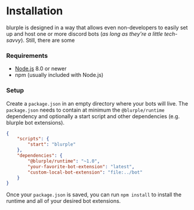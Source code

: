 # Installation

blurple is designed in a way that allows even non-developers to easily set up and host one or more discord bots (_as long as they're a little tech-savvy_). Still, there are some 

### Requirements
- [Node.js](https://nodejs.org/en/) 8.0 or newer
- npm (usually included with Node.js)

### Setup
Create a `package.json` in an empty directory where your bots will live. The `package.json` needs to contain at minimum the `@blurple/runtime` dependency and optionally a start script and other dependencies (e.g. blurple bot extensions).

```json
{
    "scripts": {
        "start": "blurple"
    },
    "dependencies": {
        "@blurple/runtime": "~1.0",
        "your-favorite-bot-extension": "latest",
        "custom-local-bot-extension": "file:../bot"
    }
}
```

Once your `package.json` is saved, you can run `npm install` to install the runtime and all of your desired bot extensions.
